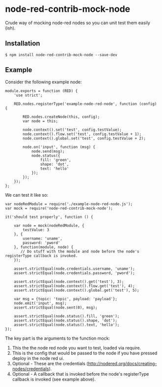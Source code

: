 # node-red-contrib-mock-node

Crude way of mocking node-red nodes so you can unit test them easily (ish).

## Installation

    $ npm install node-red-contrib-mock-node --save-dev

## Example

Consider the following example node:

```
module.exports = function (RED) {
    'use strict';

    RED.nodes.registerType('example-node-red-node', function (config) {

        RED.nodes.createNode(this, config);
        var node = this;

        node.context().set('test', config.testValue);
        node.context().flow.set('test', config.testValue + 1);
        node.context().global.set('test', config.testValue + 2);

        node.on('input', function (msg) {
            node.send(msg);
            node.status({
                fill: 'green',
                shape: 'dot',
                text: 'hello'
            });
        });
    });
};
```

We can test it like so:

```
var nodeRedModule = require('./example-node-red-node.js');
var mock = require('node-red-contrib-mock-node');

it('should test properly', function () {

    var node = mock(nodeRedModule, {
        testValue: 3
    }, {
        username: 'uname',
        password: 'pword'
    }, function(module, node) {
       // Do stuff with the module and node before the node's registerType callback is invoked.
    });

    assert.strictEqual(node.credentials.username, 'uname');
    assert.strictEqual(node.credentials.password, 'pword');

    assert.strictEqual(node.context().get('test'), 3);
    assert.strictEqual(node.context().flow.get('test'), 4);
    assert.strictEqual(node.context().global.get('test'), 5);

    var msg = {topic: 'topic', payload: 'payload'};
    node.emit('input', msg);
    assert.strictEqual(node.sent(0), msg);

    assert.strictEqual(node.status().fill, 'green');
    assert.strictEqual(node.status().shape, 'dot');
    assert.strictEqual(node.status().text, 'hello');
});
```

The key part is the arguments to the function mock:

1. This the the node red node you want to test, loaded via require.
1. This is the config that would be passed to the node if you have pressed deploy in the node
   red ui.
1. Optional - These are the credentials (http://nodered.org/docs/creating-nodes/credentials).
1. Optional - A callback that is invoked before the node's registerType callback is invoked (see
   example above).
